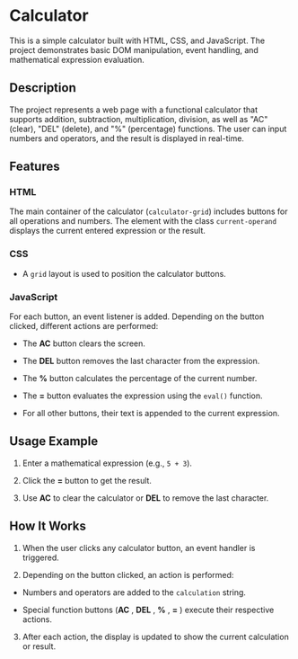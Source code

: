 # Calculator

This is a simple calculator built with HTML, CSS, and JavaScript. The project demonstrates basic DOM manipulation, event handling, and mathematical expression evaluation.

## Description

The project represents a web page with a functional calculator that supports addition, subtraction, multiplication, division, as well as "AC" (clear), "DEL" (delete), and "%" (percentage) functions. The user can input numbers and operators, and the result is displayed in real-time.

## Features 

### HTML 
The main container of the calculator (`calculator-grid`) includes buttons for all operations and numbers. The element with the class `current-operand` displays the current entered expression or the result.
### CSS 
 
- A `grid` layout is used to position the calculator buttons.

### JavaScript 

For each button, an event listener is added. Depending on the button clicked, different actions are performed:
 
  - The **AC**  button clears the screen.
 
  - The **DEL**  button removes the last character from the expression.
 
  - The **%**  button calculates the percentage of the current number.
 
  - The **=**  button evaluates the expression using the `eval()` function.

  - For all other buttons, their text is appended to the current expression.

## Usage Example 
 
1. Enter a mathematical expression (e.g., `5 + 3`).
 
2. Click the **=**  button to get the result.
 
3. Use **AC**  to clear the calculator or **DEL**  to remove the last character.

## How It Works 

1. When the user clicks any calculator button, an event handler is triggered.
 
2. Depending on the button clicked, an action is performed: 
  - Numbers and operators are added to the `calculation` string.
 
  - Special function buttons (**AC** , **DEL** , **%** , **=** ) execute their respective actions.

3. After each action, the display is updated to show the current calculation or result.
